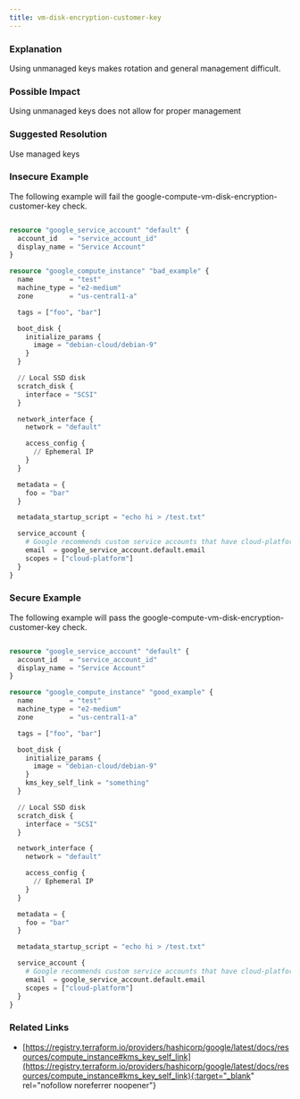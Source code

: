 ```yaml
---
title: vm-disk-encryption-customer-key
---
```


### Explanation

Using unmanaged keys makes rotation and general management difficult.

### Possible Impact
Using unmanaged keys does not allow for proper management

### Suggested Resolution
Use managed keys 


### Insecure Example

The following example will fail the google-compute-vm-disk-encryption-customer-key check.

```terraform

resource "google_service_account" "default" {
  account_id   = "service_account_id"
  display_name = "Service Account"
}

resource "google_compute_instance" "bad_example" {
  name         = "test"
  machine_type = "e2-medium"
  zone         = "us-central1-a"

  tags = ["foo", "bar"]

  boot_disk {
    initialize_params {
      image = "debian-cloud/debian-9"
    }
  }

  // Local SSD disk
  scratch_disk {
    interface = "SCSI"
  }

  network_interface {
    network = "default"

    access_config {
      // Ephemeral IP
    }
  }

  metadata = {
    foo = "bar"
  }

  metadata_startup_script = "echo hi > /test.txt"

  service_account {
    # Google recommends custom service accounts that have cloud-platform scope and permissions granted via IAM Roles.
    email  = google_service_account.default.email
    scopes = ["cloud-platform"]
  }
}

```



### Secure Example

The following example will pass the google-compute-vm-disk-encryption-customer-key check.

```terraform

resource "google_service_account" "default" {
  account_id   = "service_account_id"
  display_name = "Service Account"
}

resource "google_compute_instance" "good_example" {
  name         = "test"
  machine_type = "e2-medium"
  zone         = "us-central1-a"

  tags = ["foo", "bar"]

  boot_disk {
    initialize_params {
      image = "debian-cloud/debian-9"
    }
    kms_key_self_link = "something"
  }

  // Local SSD disk
  scratch_disk {
    interface = "SCSI"
  }

  network_interface {
    network = "default"

    access_config {
      // Ephemeral IP
    }
  }

  metadata = {
    foo = "bar"
  }

  metadata_startup_script = "echo hi > /test.txt"

  service_account {
    # Google recommends custom service accounts that have cloud-platform scope and permissions granted via IAM Roles.
    email  = google_service_account.default.email
    scopes = ["cloud-platform"]
  }
}

```




### Related Links


- [https://registry.terraform.io/providers/hashicorp/google/latest/docs/resources/compute_instance#kms_key_self_link](https://registry.terraform.io/providers/hashicorp/google/latest/docs/resources/compute_instance#kms_key_self_link){:target="_blank" rel="nofollow noreferrer noopener"}


